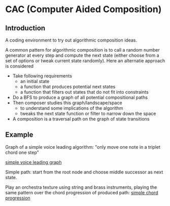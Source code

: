 # CAC (Computer Aided Composition)

## Introduction

A coding environment to try out algorithmic composition ideas.

A common pattern for algorithmic composition is to call a random number generator at every step and compute the next state (either choose from a set of options or tweak current state randomly).
Here an alternatie approach is considered

* Take following requirements
  * an initial state
  * a function that produces potential next states
  * a function that filters out states that do not fit into constraints
* Do a BFS to produce a graph of all potential compositional paths
* Then composer studies this graph/landscape/space
  * to understand some implications of the algorithm
  * tweaks the next state function or filter to narrow down the space
* A composition is a traversal path on the graph of state transitions

## Example

Graph of a simple voice leading algorithm: "only move one note in a triplet chord one step"

[simple voice leading graph](https://www.dropbox.com/s/e8igeglcdbijwco/simple_voice_leading_graph_big.png?dl=0)

Simple path: start from the root node and choose middle successor as next state.

Play an orchestra texture using string and brass instruments, playing the same pattern over the chord progression of produced path: [simple chord progression](https://www.dropbox.com/s/21mip4why8prsww/exploration%2003%20-%20graph%20traversal%201.mp3?dl=0)
